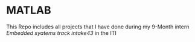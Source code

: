 # MATLAB
This Repo includes all projects that I have done during my 9-Month intern _Embedded syatems track intake43_ in the ITI 
